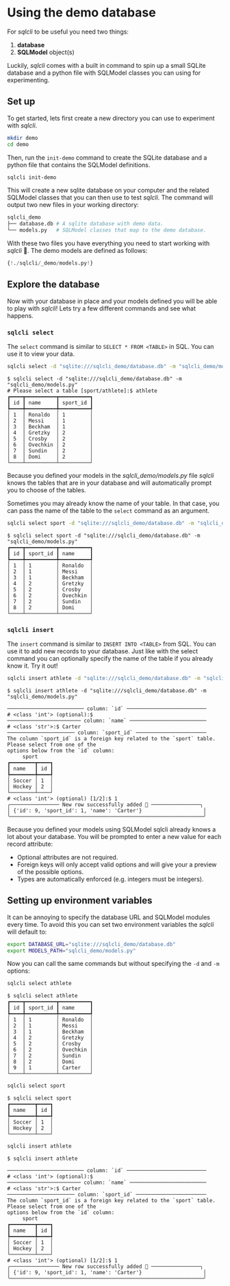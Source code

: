 # Using the demo database

For *sqlcli* to be useful you need two things:

1. **database**
2. **SQLModel** object(s)

Luckily, *sqlcli* comes with a built in command to spin up a small SQLite database and a python file with SQLModel classes you can using for experimenting. 

## Set up

To get started, lets first create a new directory you can use to experiment with *sqlcli*.

```bash
mkdir demo
cd demo
```

Then, run the `init-demo` command to create the SQLite database and a python file that contains the SQLModel definitions.
    
```bash
sqlcli init-demo
```

This will create a new sqlite database on your computer and the related SQLModel classes that you can then use to test *sqlcli*. The command will output two new files in your working directory:

```bash
sqlcli_demo
├── database.db # A sqlite database with demo data.
└── models.py   # SQLModel classes that map to the demo database.
```

With these two files you have everything you need to start working with *sqlcli* 🎉. The demo models are defined as follows:

```Python title="sqlcli_demo/models.py" linenums="1"
{!./sqlcli/_demo/models.py!}
```

## Explore the database

Now with your database in place and your models defined you will be able to
play with *sqlcli*! Lets try a few different commands and see what happens.

### `sqlcli select`

The `select` command is similar to `SELECT * FROM <TABLE>` in SQL. You can use it to view your data.

```bash
sqlcli select -d "sqlite:///sqlcli_demo/database.db" -m "sqlcli_demo/models.py"
```

<div class="termy">

```console
$ sqlcli select -d "sqlite:///sqlcli_demo/database.db" -m "sqlcli_demo/models.py"
# Please select a table [sport/athlete]:$ athlete
┏━━━━┳━━━━━━━━━━┳━━━━━━━━━━┓
┃ id ┃ name     ┃ sport_id ┃
┡━━━━╇━━━━━━━━━━╇━━━━━━━━━━┩
│ 1  │ Ronaldo  │ 1        │
│ 2  │ Messi    │ 1        │
│ 3  │ Beckham  │ 1        │
│ 4  │ Gretzky  │ 2        │
│ 5  │ Crosby   │ 2        │
│ 6  │ Ovechkin │ 2        │
│ 7  │ Sundin   │ 2        │
│ 8  │ Domi     │ 2        │
└────┴──────────┴──────────┘
```

</div>

Because you defined your models in the *sqlcli_demo/models.py* file *sqlcli* knows the tables that are in your database and will automatically prompt you to choose of the tables.

Sometimes you may already know the name of your table. In that case, you can pass the name of the table to the `select` command as an argument.

```bash
sqlcli select sport -d "sqlite:///sqlcli_demo/database.db" -m "sqlcli_demo/models.py"
```

<div class="termy">

```console
$ sqlcli select sport -d "sqlite:///sqlcli_demo/database.db" -m "sqlcli_demo/models.py"
┏━━━━┳━━━━━━━━━━┳━━━━━━━━━━┓
┃ id ┃ sport_id ┃ name     ┃
┡━━━━╇━━━━━━━━━━╇━━━━━━━━━━┩
│ 1  │ 1        │ Ronaldo  │
│ 2  │ 1        │ Messi    │
│ 3  │ 1        │ Beckham  │
│ 4  │ 2        │ Gretzky  │
│ 5  │ 2        │ Crosby   │
│ 6  │ 2        │ Ovechkin │
│ 7  │ 2        │ Sundin   │
│ 8  │ 2        │ Domi     │
└────┴──────────┴──────────┘
```

</div>

### `sqlcli insert`

The `insert` command is similar to `INSERT INTO <TABLE>` from SQL. You can use it to add new records to your database. Just like with the select command you can optionally specify the name of the table if you already know it. Try it out!

```bash
sqlcli insert athlete -d "sqlite:///sqlcli_demo/database.db" -m "sqlcli_demo/models.py"
```

<div class="termy">

```console
$ sqlcli insert athlete -d "sqlite:///sqlcli_demo/database.db" -m "sqlcli_demo/models.py"

───────────────────────── column: `id` ──────────────────────────
# <class 'int'> (optional):$ 
──────────────────────── column: `name` ─────────────────────────
# <class 'str'>:$ Carter 
────────────────────── column: `sport_id` ───────────────────────
The column `sport_id` is a foreign key related to the `sport` table. Please select from one of the 
options below from the `id` column:
     sport     
┏━━━━━━━━┳━━━━┓
┃ name   ┃ id ┃
┡━━━━━━━━╇━━━━┩
│ Soccer │ 1  │
│ Hockey │ 2  │
└────────┴────┘
# <class 'int'> (optional) [1/2]:$ 1
╭──────────────── New row successfully added 🎉 ────────────────╮
│ {'id': 9, 'sport_id': 1, 'name': 'Carter'}                    │
╰───────────────────────────────────────────────────────────────╯
```

</div>

Because you defined your models using SQLModel sqlcli already knows a lot about your database. You will be prompted to enter a new value for each record attribute:

- Optional attributes are not required.
- Foreign keys will only accept valid options and will give your a preview of the possible options.
- Types are automatically enforced (e.g. integers must be integers).

## Setting up environment variables

It can be annoying to specify the database URL and SQLModel modules every time. To avoid this you can set two environment variables the *sqlcli* will default to:

```bash
export DATABASE_URL="sqlite:///sqlcli_demo/database.db"
export MODELS_PATH="sqlcli_demo/models.py"
```

Now you can call the same commands but without specifying the `-d` and `-m` options:

```bash
sqlcli select athlete
```
<div class="termy">

```console
$ sqlcli select athlete
┏━━━━┳━━━━━━━━━━┳━━━━━━━━━━┓
┃ id ┃ sport_id ┃ name     ┃
┡━━━━╇━━━━━━━━━━╇━━━━━━━━━━┩
│ 1  │ 1        │ Ronaldo  │
│ 2  │ 1        │ Messi    │
│ 3  │ 1        │ Beckham  │
│ 4  │ 2        │ Gretzky  │
│ 5  │ 2        │ Crosby   │
│ 6  │ 2        │ Ovechkin │
│ 7  │ 2        │ Sundin   │
│ 8  │ 2        │ Domi     │
│ 9  │ 1        │ Carter   │
└────┴──────────┴──────────┘
```

</div>

```bash
sqlcli select sport
```

<div class="termy">

```console
$ sqlcli select sport
┏━━━━━━━━┳━━━━┓
┃ name   ┃ id ┃
┡━━━━━━━━╇━━━━┩
│ Soccer │ 1  │
│ Hockey │ 2  │
└────────┴────┘
```

</div>

```bash
sqlcli insert athlete
```

<div class="termy">

```console
$ sqlcli insert athlete

───────────────────────── column: `id` ──────────────────────────
# <class 'int'> (optional):$ 
──────────────────────── column: `name` ─────────────────────────
# <class 'str'>:$ Carter 
────────────────────── column: `sport_id` ───────────────────────
The column `sport_id` is a foreign key related to the `sport` table. Please select from one of the 
options below from the `id` column:
     sport     
┏━━━━━━━━┳━━━━┓
┃ name   ┃ id ┃
┡━━━━━━━━╇━━━━┩
│ Soccer │ 1  │
│ Hockey │ 2  │
└────────┴────┘
# <class 'int'> (optional) [1/2]:$ 1
╭──────────────── New row successfully added 🎉 ────────────────╮
│ {'id': 9, 'sport_id': 1, 'name': 'Carter'}                    │
╰───────────────────────────────────────────────────────────────╯
```

</div>